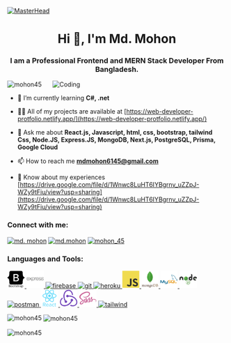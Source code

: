 [![MasterHead](https://i.ibb.co/5jfcL2y/giphy.gif)](https://rishavchanda.io)
<h1 align="center">Hi 👋, I'm Md. Mohon</h1>
<h3 align="center">I am a Professional Frontend and MERN Stack Developer From Bangladesh.</h3>
<img align="right" alt="Coding" width="400" src="https://cdn.dribbble.com/users/1059583/screenshots/4171367/coding-freak.gif">

<p align="left"> <img src="https://komarev.com/ghpvc/?username=mohon45&label=Profile%20views&color=0e75b6&style=flat" alt="mohon45" /> </p>

- 🌱 I’m currently learning **C#, .net**

- 👨‍💻 All of my projects are available at [https://web-developer-protfolio.netlify.app/](https://web-developer-protfolio.netlify.app/)

- 💬 Ask me about **React.js, Javascript, html, css, bootstrap, tailwind Css, Node.JS, Express.JS, MongoDB, Next.js, PostgreSQL, Prisma, Google Cloud**

- 📫 How to reach me **mdmohon6145@gmail.com**

- 📄 Know about my experiences [https://drive.google.com/file/d/1Wnwc8LuHT6IYBgrnv_uZZpJ-WZy9tFiu/view?usp=sharing](https://drive.google.com/file/d/1Wnwc8LuHT6IYBgrnv_uZZpJ-WZy9tFiu/view?usp=sharing)

<h3 align="left">Connect with me:</h3>
<p align="left">
<a href="https://linkedin.com/in/md. mohon" target="blank"><img align="center" src="https://raw.githubusercontent.com/rahuldkjain/github-profile-readme-generator/master/src/images/icons/Social/linked-in-alt.svg" alt="md. mohon" height="30" width="40" /></a>
<a href="https://fb.com/md.mohon" target="blank"><img align="center" src="https://raw.githubusercontent.com/rahuldkjain/github-profile-readme-generator/master/src/images/icons/Social/facebook.svg" alt="md.mohon" height="30" width="40" /></a>
<a href="https://instagram.com/mohon_45" target="blank"><img align="center" src="https://raw.githubusercontent.com/rahuldkjain/github-profile-readme-generator/master/src/images/icons/Social/instagram.svg" alt="mohon_45" height="30" width="40" /></a>
</p>

<h3 align="left">Languages and Tools:</h3>
<p align="left"> <a href="https://getbootstrap.com" target="_blank" rel="noreferrer"> <img src="https://raw.githubusercontent.com/devicons/devicon/master/icons/bootstrap/bootstrap-plain-wordmark.svg" alt="bootstrap" width="40" height="40"/> </a> <a href="https://expressjs.com" target="_blank" rel="noreferrer"> <img src="https://raw.githubusercontent.com/devicons/devicon/master/icons/express/express-original-wordmark.svg" alt="express" width="40" height="40"/> </a> <a href="https://firebase.google.com/" target="_blank" rel="noreferrer"> <img src="https://www.vectorlogo.zone/logos/firebase/firebase-icon.svg" alt="firebase" width="40" height="40"/> </a> <a href="https://git-scm.com/" target="_blank" rel="noreferrer"> <img src="https://www.vectorlogo.zone/logos/git-scm/git-scm-icon.svg" alt="git" width="40" height="40"/> </a> <a href="https://heroku.com" target="_blank" rel="noreferrer"> <img src="https://www.vectorlogo.zone/logos/heroku/heroku-icon.svg" alt="heroku" width="40" height="40"/> </a> <a href="https://developer.mozilla.org/en-US/docs/Web/JavaScript" target="_blank" rel="noreferrer"> <img src="https://raw.githubusercontent.com/devicons/devicon/master/icons/javascript/javascript-original.svg" alt="javascript" width="40" height="40"/> </a> <a href="https://www.mongodb.com/" target="_blank" rel="noreferrer"> <img src="https://raw.githubusercontent.com/devicons/devicon/master/icons/mongodb/mongodb-original-wordmark.svg" alt="mongodb" width="40" height="40"/> </a> <a href="https://www.mysql.com/" target="_blank" rel="noreferrer"> <img src="https://raw.githubusercontent.com/devicons/devicon/master/icons/mysql/mysql-original-wordmark.svg" alt="mysql" width="40" height="40"/> </a> <a href="https://nodejs.org" target="_blank" rel="noreferrer"> <img src="https://raw.githubusercontent.com/devicons/devicon/master/icons/nodejs/nodejs-original-wordmark.svg" alt="nodejs" width="40" height="40"/> </a> <a href="https://postman.com" target="_blank" rel="noreferrer"> <img src="https://www.vectorlogo.zone/logos/getpostman/getpostman-icon.svg" alt="postman" width="40" height="40"/> </a> <a href="https://reactjs.org/" target="_blank" rel="noreferrer"> <img src="https://raw.githubusercontent.com/devicons/devicon/master/icons/react/react-original-wordmark.svg" alt="react" width="40" height="40"/> </a> <a href="https://redux.js.org" target="_blank" rel="noreferrer"> <img src="https://raw.githubusercontent.com/devicons/devicon/master/icons/redux/redux-original.svg" alt="redux" width="40" height="40"/> </a> <a href="https://sass-lang.com" target="_blank" rel="noreferrer"> <img src="https://raw.githubusercontent.com/devicons/devicon/master/icons/sass/sass-original.svg" alt="sass" width="40" height="40"/> </a> <a href="https://tailwindcss.com/" target="_blank" rel="noreferrer"> <img src="https://www.vectorlogo.zone/logos/tailwindcss/tailwindcss-icon.svg" alt="tailwind" width="40" height="40"/> </a> </p>

<p><img align="left" src="https://github-readme-stats.vercel.app/api/top-langs?username=mohon45&show_icons=true&locale=en&layout=compact" alt="mohon45" /></p>

<p>&nbsp;<img align="center" src="https://github-readme-stats.vercel.app/api?username=mohon45&show_icons=true&locale=en" alt="mohon45" /></p>

<p><img align="center" src="https://github-readme-streak-stats.herokuapp.com/?user=mohon45&" alt="mohon45" /></p>
